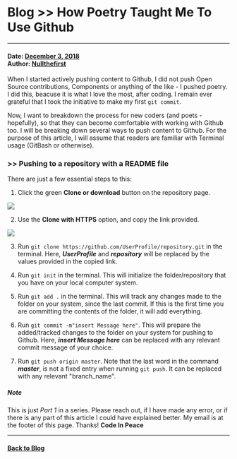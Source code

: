 <head>
  <!-- Global site tag (gtag.js) - Google Analytics -->
  <script async src="https://www.googletagmanager.com/gtag/js?id=UA-130472936-1"></script>
  <script>
    window.dataLayer = window.dataLayer || [];
    function gtag(){dataLayer.push(arguments);}
    gtag('js', new Date());

    gtag('config', 'UA-130472936-1');
  </script>
</head>

# [<span style="text-decoration: underline; text-decoration-color: #ffffff;">Blog</span>](../README.md) >> How Poetry Taught Me To Use Github

- - -

<h4>
  Date: <a href="#">December 3, 2018</a>
  <br />
  Author: <a href="#">Nullthefirst</a>
</h4>

When I started actively pushing content to Github, I did not push Open Source contributions, Components or anything of the like - I pushed poetry. I did this, beacuse it is what I love the most, after coding. I remain ever grateful that I took the initiative to make my first `git commit`.  

Now, I want to breakdown the process for new coders (and poets - hopefully), so that they can become comfortable with working with Github too. I will be breaking down several ways to push content to Github. For the purpose of this article, I will assume that readers are familiar with Terminal usage (GitBash or otherwise).  

### >> Pushing to a repository with a README file

There are just a few essential steps to this:  

1. Click the green **Clone or download** button on the repository page.
<img src="http://res.cloudinary.com/poetrique/image/upload/v1535965331/allbuy-i-ng/gallery/git-clone.png" />  

2. Use the **Clone with HTTPS** option, and copy the link provided.  
<img src="http://res.cloudinary.com/poetrique/image/upload/v1535965671/allbuy-i-ng/gallery/git-clone2.png" />  

3. Run `git clone https://github.com/UserProfile/repository.git` in the terminal. Here, **_UserProfile_** and **_repository_** will be replaced by the values provided in the copied link.  
  
4. Run `git init` in the terminal. This will initialize the folder/repository that you have on your local computer system.  

5. Run `git add .` in the terminal. This will track any changes made to the folder on your system, since the last commit. If this is the first time you are committing the contents of the folder, it will add everything.  

6. Run `git commit -m"insert Message here"`. This will prepare the added/tracked changes to the folder on your system for pushing to Github. Here, **_insert Message here_** can be replaced with any relevant commit message of your choice.  

7. Run `git push origin master`. Note that the last word in the command **_master_**, is not a fixed entry when running `git push`. It can be replaced with any relevant "branch_name".  

##### Note

This is just _Part 1_ in a series. Please reach out, if I have made any error, or if there is any part of this article I could have explained better. My email is at the footer of this page. Thanks! **Code In Peace**   

- - -

#### [Back to Blog](../README.md)